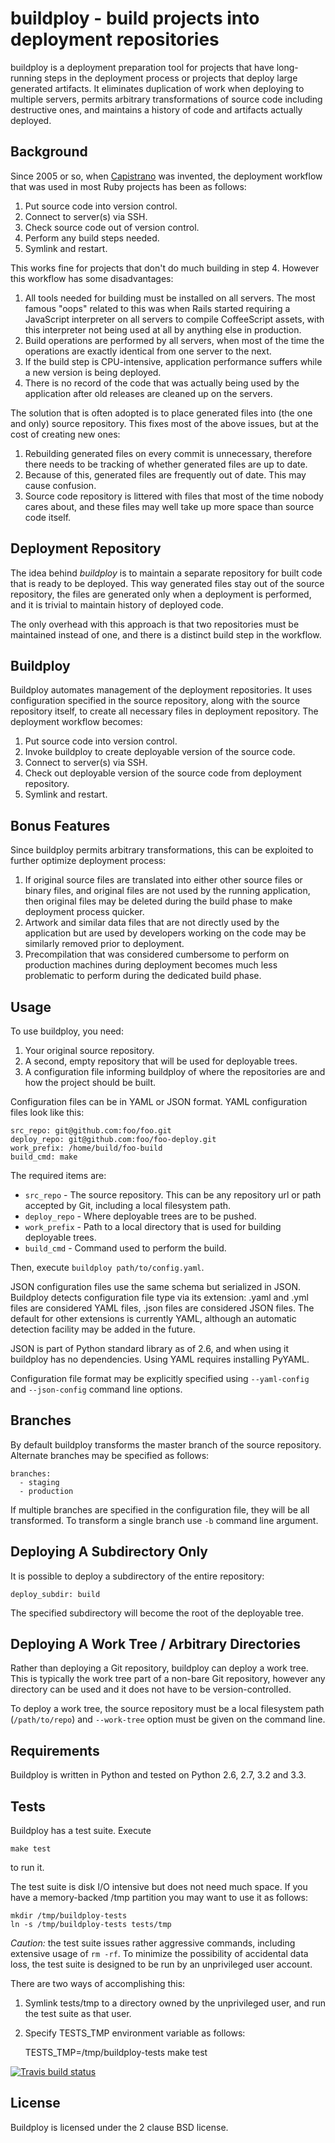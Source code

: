 # buildploy - build projects into deployment repositories

buildploy is a deployment preparation tool for projects that have
long-running steps in the deployment process or projects that deploy
large generated artifacts. It eliminates duplication of work
when deploying to multiple servers, permits arbitrary transformations
of source code including destructive ones, and maintains a history
of code and artifacts actually deployed.

## Background

Since 2005 or so, when [Capistrano](http://capistranorb.com/)
was invented, the deployment workflow
that was used in most Ruby projects has been as follows:

1. Put source code into version control.
2. Connect to server(s) via SSH.
3. Check source code out of version control.
4. Perform any build steps needed.
5. Symlink and restart.

This works fine for projects that don't do much building in step 4.
However this workflow has some disadvantages:

1. All tools needed for building must be installed on all servers.
The most famous "oops" related to this was when Rails started requiring
a JavaScript interpreter on all servers to compile CoffeeScript assets,
with this interpreter not being used at all by anything else in production.
2. Build operations are performed by all servers, when most of the time
the operations are exactly identical from one server to the next.
3. If the build step is CPU-intensive, application performance suffers
while a new version is being deployed.
4. There is no record of the code that was actually being used by
the application after old releases are cleaned up on the servers.

The solution that is often adopted is to place generated files into
(the one and only) source repository. This fixes most of the above
issues, but at the cost of creating new ones:

1. Rebuilding generated files on every commit is unnecessary, therefore
there needs to be tracking of whether generated files are up to date.
2. Because of this, generated files are frequently out of date. This
may cause confusion.
3. Source code repository is littered with files that most of the time
nobody cares about, and these files may well take up more space than
source code itself.


## Deployment Repository

The idea behind *buildploy* is to maintain a separate repository for built code
that is ready to be deployed. This way generated files stay out of the
source repository, the files are generated only when a deployment
is performed, and it is trivial to maintain history of deployed code.

The only overhead with this approach is that two repositories must
be maintained instead of one, and there is a distinct build step
in the workflow.


## Buildploy

Buildploy automates management of the deployment repositories.
It uses configuration specified in the source repository, along with
the source repository itself, to create all necessary files in
deployment repository. The deployment workflow becomes:

1. Put source code into version control.
2. Invoke buildploy to create deployable version of the source code.
3. Connect to server(s) via SSH.
4. Check out deployable version of the source code from deployment repository.
5. Symlink and restart.


## Bonus Features

Since buildploy permits arbitrary transformations, this can be exploited
to further optimize deployment process:

1. If original source files are translated into either other source files
or binary files, and original files are not used by the running application,
then original files may be deleted during the build phase to make deployment
process quicker.
2. Artwork and similar data files that are not directly used by the application
but are used by developers working on the code may be similarly removed
prior to deployment.
3. Precompilation that was considered cumbersome to perform on
production machines during deployment becomes much less problematic
to perform during the dedicated build phase.


## Usage

To use buildploy, you need:

1. Your original source repository.
2. A second, empty repository that will be used for deployable trees.
3. A configuration file informing buildploy of where the repositories are
and how the project should be built.

Configuration files can be in YAML or JSON format.
YAML configuration files look like this:

	src_repo: git@github.com:foo/foo.git
	deploy_repo: git@github.com:foo/foo-deploy.git
	work_prefix: /home/build/foo-build
	build_cmd: make

The required items are:

- ``src_repo`` - The source repository. This can be any repository url or
path accepted by Git, including a local filesystem path.
- ``deploy_repo`` - Where deployable trees are to be pushed.
- ``work_prefix`` - Path to a local directory that is used for building
deployable trees.
- ``build_cmd`` - Command used to perform the build.

Then, execute ``buildploy path/to/config.yaml``.

JSON configuration files use the same schema but serialized in JSON.
Buildploy detects configuration file type via its extension: .yaml and .yml
files are considered YAML files, .json files are considered JSON files.
The default for other extensions is currently YAML, although an automatic
detection facility may be added in the future.

JSON is part of Python standard library as of 2.6, and when using it
buildploy has no dependencies. Using YAML requires installing PyYAML.

Configuration file format may be explicitly specified using
``--yaml-config`` and ``--json-config`` command line options.


## Branches

By default buildploy transforms the master branch of the source repository.
Alternate branches may be specified as follows:

	branches:
	  - staging
	  - production

If multiple branches are specified in the configuration file, they will
be all transformed. To transform a single branch use ``-b`` command line
argument.


## Deploying A Subdirectory Only

It is possible to deploy a subdirectory of the entire repository:

	deploy_subdir: build

The specified subdirectory will become the root of the deployable tree.


## Deploying A Work Tree / Arbitrary Directories

Rather than deploying a Git repository, buildploy can deploy a work tree.
This is typically the work tree part of a non-bare Git repository,
however any directory can be used and it does not have to be version-controlled.

To deploy a work tree, the source repository must be a local filesystem
path (`/path/to/repo`) and `--work-tree` option must be given on the command
line.


## Requirements

Buildploy is written in Python and tested on Python 2.6, 2.7, 3.2 and 3.3.


## Tests

Buildploy has a test suite. Execute

	make test

to run it.

The test suite is disk I/O intensive but does not need much space. If
you have a memory-backed /tmp partition you may want to use it as follows:

	mkdir /tmp/buildploy-tests
	ln -s /tmp/buildploy-tests tests/tmp

*Caution:* the test suite issues rather aggressive commands, including
extensive usage of `rm -rf`. To minimize the possibility of accidental data
loss, the test suite is designed to be run by an unprivileged user account.

There are two ways of accomplishing this:

1. Symlink tests/tmp to a directory owned by the unprivileged user, and
run the test suite as that user.
2. Specify TESTS_TMP environment variable as follows:

	TESTS_TMP=/tmp/buildploy-tests make test

<a href="https://travis-ci.org/p/buildploy"><img src="https://api.travis-ci.org/p/buildploy.png" alt="Travis build status" /></a>


## License

Buildploy is licensed under the 2 clause BSD license.
